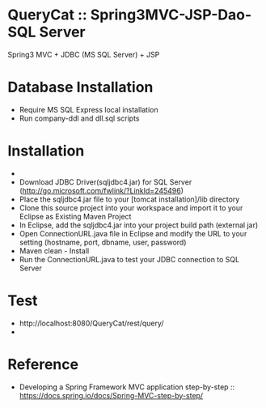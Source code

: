 # QueryCat :: Spring3MVC-JSP-Dao-SQL Server
Spring3 MVC + JDBC (MS SQL Server) + JSP

# Database Installation
- Require MS SQL Express local installation
- Run company-ddl and dll.sql scripts
# Installation
- 
- Download JDBC Driver(sqljdbc4.jar) for SQL Server (http://go.microsoft.com/fwlink/?LinkId=245496)
- Place the sqljdbc4.jar file to your [tomcat installation]/lib directory
- Clone this source project into your workspace and import it to your Eclipse as Existing Maven Project
- In Eclipse, add the sqljdbc4.jar into your project build path (external jar)
- Open ConnectionURL.java file in Eclipse and modify the URL to your setting (hostname, port, dbname, user, password)
- Maven clean - Install
- Run the ConnectionURL.java to test your JDBC connection to SQL Server

# Test
- http://localhost:8080/QueryCat/rest/query/
- 
# Reference
- Developing a Spring Framework MVC application step-by-step :: https://docs.spring.io/docs/Spring-MVC-step-by-step/
